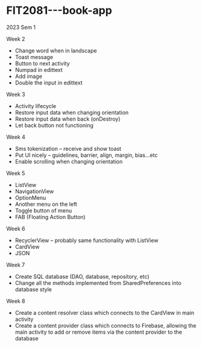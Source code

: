 # FIT2081---book-app
2023 Sem 1

Week 2
- Change word when in landscape
- Toast message
- Button to next activity
- Numpad in edittext
- Add image
- Double the input in edittext

Week 3
- Activity lifecycle
- Restore input data when changing orientation
- Restore input data when back (onDestroy)
- Let back button not functioning

Week 4
- Sms tokenization – receive and show toast
- Put UI nicely – guidelines, barrier, align, margin, bias...etc
- Enable scrolling when changing orientation

Week 5
- ListView
- NavigationView
- OptionMenu
- Another menu on the left
- Toggle button of menu
- FAB (Floating Action Button)

Week 6
- RecyclerView – probably same functionality with ListView
- CardView
- JSON

Week 7
- Create SQL database (DAO, database, repository, etc)
- Change all the methods implemented from SharedPreferences into database style

Week 8
- Create a content resolver class which connects to the CardView in main activity
- Create a content provider class which connects to Firebase, allowing the main activity to add or remove items via the content provider to the database
